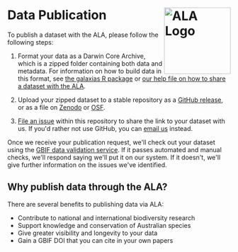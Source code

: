 # Data Publication <img src="https://www.ala.org.au/app/uploads/2020/06/ALA_Logo_Stacked_RGB.png" alt="ALA Logo" align="right" width="150px"/>

To publish a dataset with the ALA, please follow the following steps:

1.  Format your data as a Darwin Core Archive, which is a zipped folder containing both data and metadata. For information on how to build data in this format, see [the galaxias R package](https://galaxias.ala.org.au) or [our help file on how to share a dataset with the ALA](https://support.ala.org.au/support/solutions/articles/6000261427-sharing-a-dataset-with-the-ala).

2.  Upload your zipped dataset to a stable repository as a [GitHub release](https://github.com), or as a file on [Zenodo](https://zenodo.org) or [OSF](https://osf.io).

3.  [File an issue](https://github.com/AtlasOfLivingAustralia/data-publication/issues) within this repository to share the link to your dataset with us. If you'd rather not use GitHub, you can [email us](mailto:support@ala.org.au) instead.

Once we receive your publication request, we'll check out your dataset using the [GBIF data validation service](https://www.gbif.org/tool/81281/gbif-data-validator). If it passes automated and manual checks, we'll respond saying we'll put it on our system. If it doesn't, we'll give further information on the issues we've identified.

## Why publish data through the ALA?

There are several benefits to publishing data via ALA:

-   Contribute to national and international biodiversity research
-   Support knowledge and conservation of Australian species
-   Give greater visibility and longevity to your data
-   Gain a GBIF DOI that you can cite in your own papers
